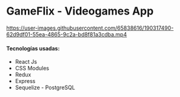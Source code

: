 # GameFlix - Videogames App

https://user-images.githubusercontent.com/65838616/190317490-62d9df01-55ea-4865-9c2a-bd8f81a3cdba.mp4


#### Tecnologías usadas:
- React Js
- CSS Modules
- Redux
- Express
- Sequelize - PostgreSQL




